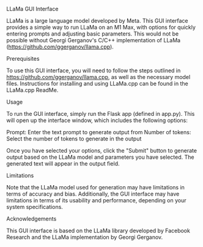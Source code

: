 LLaMa GUI Interface

LLaMa is a large language model developed by Meta. This GUI interface provides a simple way to run LLaMa on an M1 Max, with options for quickly entering prompts and adjusting basic parameters. This would not be possible without Georgi Gerganov's C/C++ implementation of LLaMa (https://github.com/ggerganov/llama.cpp).

Prerequisites

To use this GUI interface, you will need to follow the steps outlined in https://github.com/ggerganov/llama.cpp, as well as the necessary model files. Instructions for installing and using LLaMa.cpp can be found in the LLaMa.cpp ReadMe.

Usage

To run the GUI interface, simply run the Flask app (defined in app.py). This will open up the interface window, which includes the following options:

Prompt: Enter the text prompt to generate output from
Number of tokens: Select the number of tokens to generate in the output

Once you have selected your options, click the "Submit" button to generate output based on the LLaMa model and parameters you have selected. The generated text will appear in the output field.

Limitations

Note that the LLaMa model used for generation may have limitations in terms of accuracy and bias. Additionally, the GUI interface may have limitations in terms of its usability and performance, depending on your system specifications.

Acknowledgements

This GUI interface is based on the LLaMa library developed by Facebook Research and the LLaMa implementation by Georgi Gerganov. 
